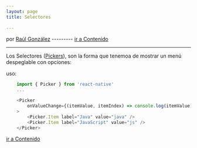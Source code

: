 ```yaml
---
layout: page
title: Selectores
 
---
```


por [Raúl González](https://twitter.com/soyraulgonzalez)  ---------   [ir a Contenido](/contenido.html)

---

Los Selectores ([Pickers](https://reactnative.dev/docs/picker)), son la forma que tenemoa de mostrar un menú despeglable con opciones:

uso:

```js
    import { Picker } from 'react-native'
    ...

    <Picker
        onValueChange={(itemValue, itemIndex) => console.log(itemValue)}
    >
        <Picker.Item label="Java" value="java" />
        <Picker.Item label="JavaScript" value="js" />
    </Picker>
```
[ir a Contenido](/contenido.html)